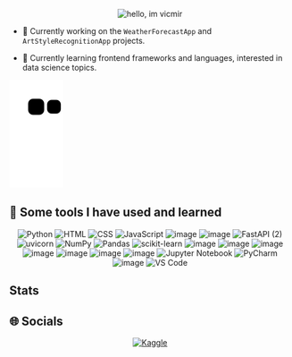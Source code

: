 <!-- ## Hi there 👋 -->

<!--
**vicmir/vicmir** is a ✨ _special_ ✨ repository because its `README.md` (this file) appears on your GitHub profile.
-->
<p align="center">
  <img width="371" height="249" alt="hello, im vicmir" src="https://github.com/user-attachments/assets/9a5ba6d7-e18c-4560-a130-0511693d14d1" />
</p>

<!--
Here are some ideas to get you started:
-->

- 🔭 Currently working on the `WeatherForecastApp` and `ArtStyleRecognitionApp` projects.

- 🌱 Currently learning frontend frameworks and languages, interested in data science topics.

![Snake animation](https://github.com/vicmir/vicmir/blob/output/github-contribution-grid-snake.svg)

<!--
- 👯 I’m looking to collaborate on ...
- 🤔 I’m looking for help with ...
- 💬 Ask me about ...
- 📫 How to reach me: ...
- 😄 Pronouns: ...
- ⚡ Fun fact: ...
-->

## 👾 Some tools I have used and learned

<p align="center">
  <!-- Programming Languages -->
  <img src="https://img.icons8.com/color/52/000000/python.png" alt="Python" title="Python"/>
  <img src="https://img.icons8.com/color/52/000000/html-5--v1.png" alt="HTML" title="HTML"/>
  <img src="https://img.icons8.com/color/52/000000/css3.png" alt="CSS" title="CSS"/>
  <img src="https://img.icons8.com/color/52/000000/javascript--v1.png" alt="JavaScript" title="JavaScript"/>

  <img width="50" height="50" alt="image" src="https://github.com/user-attachments/assets/efc0dab1-768e-4e34-a4ab-4874f5490e06" />
  <img width="50" height="50" alt="image" src="https://github.com/user-attachments/assets/d53a8393-2714-4da8-b11f-0549edaa7752" />

  <img width="50" height="50" alt="FastAPI (2)" src="https://github.com/user-attachments/assets/c620a52a-ffdd-4c2b-96bb-77f3ff40fa93" />
  <img width="50" height="50" alt="uvicorn" src="https://github.com/user-attachments/assets/53c97363-72db-43d6-b805-c5b036028213" />

  <img src="https://img.icons8.com/color/50/000000/numpy.png" alt="NumPy" title="NumPy"/>
  <img width="50" height="50" alt="Pandas" src="https://github.com/user-attachments/assets/008f6567-fa69-4eb0-bb54-bd1e93558939" />
  <img width="50" height="50" alt="scikit-learn" src="https://github.com/user-attachments/assets/4e2bc6ad-0fba-4765-b71b-b2b818342fb9" />
  <img width="50" height="50" alt="image" src="https://github.com/user-attachments/assets/8c331beb-1ca7-481e-9afa-44b2cfedf46f" />

  <img width="50" height="50" alt="image" src="https://github.com/user-attachments/assets/55bbdf05-51a7-45a8-b02f-7f76227b73ff" />
  <img width="50" height="50" alt="image" src="https://github.com/user-attachments/assets/e0c8f023-63ba-4ea3-8702-0c224dfd94ec" />

  <img width="50" height="50" alt="image" src="https://github.com/user-attachments/assets/3d1cf5a5-861e-4d8c-bbc9-d8c03050c8b2" />
  <img width="50" height="50" alt="image" src="https://github.com/user-attachments/assets/61e3edce-af48-472e-9d0e-e431231885ea" />

  <img width="50" height="50" alt="image" src="https://github.com/user-attachments/assets/2125efaa-777c-400b-aa4d-bc789aed8e91" />
  <img width="50" height="50" alt="image" src="https://github.com/user-attachments/assets/e0d3d90e-d0d3-4869-8640-a75d5fca98a1" />

  <img src="https://img.icons8.com/fluency/52/jupyter.png" alt="Jupyter Notebook" title="Jupyter Notebook"/>
  <img src="https://img.icons8.com/color/52/pycharm.png" alt="PyCharm" title="PyCharm"/>
  <img width="52" height="52" alt="image" src="https://github.com/user-attachments/assets/cdfcbe50-3d97-43ce-9eff-5aa1b9dbc263" />
  <img src="https://img.icons8.com/color/52/visual-studio-code-2019.png" alt="VS Code" title="Visual Studio Code"/>
</p>

## Stats



## 🌐 Socials

<p align="center"> 
  <a href="https://www.kaggle.com/victmir" title="Kaggle"><img src="https://img.shields.io/badge/Kaggle-20BEFF?style=for-the-badge&logo=kaggle&logoColor=white" alt="Kaggle"></a>
  <!--
  <a href="https://www.linkedin.com/in/viktoriia-mirochnyk-82693a284/" title="LinkedIn"><img src="https://custom-icon-badges.demolab.com/badge/LinkedIn-0A66C2?logo=linkedin-white&logoColor=fff&style=for-the-badge" alt="LinkedIn"></a> 
  <a href="mailto:viktoriiamirochnyk@gmail.com" title="Gmail"><img src="https://img.shields.io/badge/Gmail-D14836?style=for-the-badge&logo=gmail&logoColor=white" alt="Gmail"></a>
  -->
</p>
